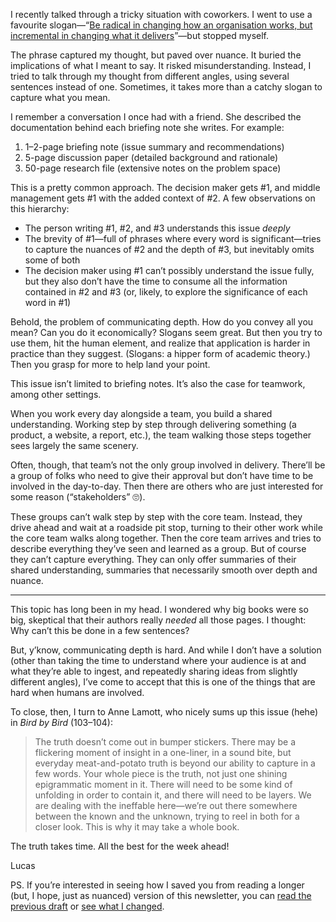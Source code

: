 I recently talked through a tricky situation with coworkers. I went to use a favourite slogan—“[Be radical in changing how an organisation works, but incremental in changing what it delivers](https://public.digital/2018/09/28/radical-org-change-incremental-delivery-change/)”—but stopped myself.

The phrase captured my thought, but paved over nuance. It buried the implications of what I meant to say. It risked misunderstanding. Instead, I tried to talk through my thought from different angles, using several sentences instead of one. Sometimes, it takes more than a catchy slogan to capture what you mean.

I remember a conversation I once had with a friend. She described the documentation behind each briefing note she writes. For example:

1. 1–2-page briefing note (issue summary and recommendations)
2. 5-page discussion paper (detailed background and rationale)
3. 50-page research file (extensive notes on the problem space)

This is a pretty common approach. The decision maker gets #1, and middle management gets #1 with the added context of #2. A few observations on this hierarchy:

- The person writing #1, #2, and #3 understands this issue _deeply_
- The brevity of #1—full of phrases where every word is significant—tries to capture the nuances of #2 and the depth of #3, but inevitably omits some of both
- The decision maker using #1 can’t possibly understand the issue fully, but they also don’t have the time to consume all the information contained in #2 and #3 (or, likely, to explore the significance of each word in #1)

Behold, the problem of communicating depth. How do you convey all you mean? Can you do it economically? Slogans seem great. But then you try to use them, hit the human element, and realize that application is harder in practice than they suggest. (Slogans: a hipper form of academic theory.) Then you grasp for more to help land your point.

This issue isn’t limited to briefing notes. It’s also the case for teamwork, among other settings.

When you work every day alongside a team, you build a shared understanding. Working step by step through delivering something (a product, a website, a report, etc.), the team walking those steps together sees largely the same scenery.

Often, though, that team’s not the only group involved in delivery. There’ll be a group of folks who need to give their approval but don’t have time to be involved in the day-to-day. Then there are others who are just interested for some reason (“stakeholders” 🙄).

These groups can’t walk step by step with the core team. Instead, they drive ahead and wait at a roadside pit stop, turning to their other work while the core team walks along together. Then the core team arrives and tries to describe everything they’ve seen and learned as a group. But of course they can’t capture everything. They can only offer summaries of their shared understanding, summaries that necessarily smooth over depth and nuance.

---

This topic has long been in my head. I wondered why big books were so big, skeptical that their authors really _needed_ all those pages. I thought: Why can’t this be done in a few sentences?

But, y’know, communicating depth is hard. And while I don’t have a solution (other than taking the time to understand where your audience is at and what they’re able to ingest, and repeatedly sharing ideas from slightly different angles), I’ve come to accept that this is one of the things that are hard when humans are involved.

To close, then, I turn to Anne Lamott, who nicely sums up this issue (hehe) in _Bird by Bird_ (103–104):

> The truth doesn’t come out in bumper stickers. There may be a flickering moment of insight in a one-liner, in a sound bite, but everyday meat-and-potato truth is beyond our ability to capture in a few words. Your whole piece is the truth, not just one shining epigrammatic moment in it. There will need to be some kind of unfolding in order to contain it, and there will need to be layers. We are dealing with the ineffable here—we’re out there somewhere between the known and the unknown, trying to reel in both for a closer look. This is why it may take a whole book.

The truth takes time. All the best for the week ahead!

Lucas

PS. If you’re interested in seeing how I saved you from reading a longer (but, I hope, just as nuanced) version of this newsletter, you can [read the previous draft](https://github.com/lchski/lucascherkewski.com/blob/3e20be80cb8c119d01c55f12cec015af64693b7c/_newsletters/2019-03-17-80-communicating-depth.md) or [see what I changed](https://github.com/lchski/lucascherkewski.com/commit/a7ee923d894fc90eca273cd6df245232890def5d).
